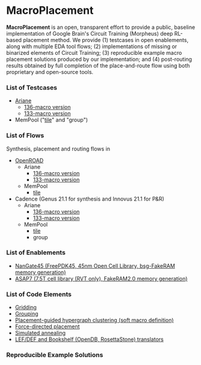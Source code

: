 # MacroPlacement
**MacroPlacement** is an open, transparent effort to provide a public, baseline implementation of Google Brain's Circuit Training (Morpheus) deep RL-based placement method.  We provide (1) testcases in open enablements, along with multiple EDA tool flows; (2) implementations of missing or binarized elements of Circuit Training; (3) reproducible example macro placement solutions produced by our implementation; and (4) post-routing results obtained by full completion of the place-and-route flow using both proprietary and open-source tools.

### List of Testcases  
- [Ariane](https://github.com/lowRISC/ariane)
  - [136-macro version](./Testcases/ariane136/)
  - [133-macro version](./Testcases/ariane133/)
- MemPool ("[tile](./Testcases/mempool_tile/)" and "group")
  
### List of Flows
Synthesis, placement and routing flows in  
- [OpenROAD](https://github.com/The-OpenROAD-Project/OpenROAD-flow-scripts)  
  - Ariane  
    - [136-macro version](./Flows/NanGate45/ariane136/scripts/OpenROAD/)
    - [133-macro version](./Flows/NanGate45/ariane133/scripts/OpenROAD/)
  - MemPool  
    - [tile](./Flows/designs/mempool_tile/scripts/)
- Cadence (Genus 21.1 for synthesis and Innovus 21.1 for P&R)  
  - Ariane 
    - [136-macro version](./Flows/NanGate45/ariane136/scripts/cadence/)
    - [133-macro version](./Flows/NanGate45/ariane133/scripts/cadence/)
  - MemPool
    - [tile](./Flows/NanGate45/mempool_tile/scripts/OpenROAD/)
    - group

### List of Enablements
- [NanGate45 (FreePDK45, 45nm Open Cell Library, bsg-FakeRAM memory generation)](https://github.com/TILOS-AI-Institute/MacroPlacement/tree/main/Enablements/NanGate45)
- [ASAP7 (7.5T cell library (RVT only), FakeRAM2.0 memory generation)](https://github.com/TILOS-AI-Institute/MacroPlacement/tree/main/Enablements/ASAP7)  
  
### List of Code Elements
- [Gridding](https://github.com/TILOS-AI-Institute/MacroPlacement/tree/main/CodeElements/Gridding) <br />
- [Grouping](https://github.com/TILOS-AI-Institute/MacroPlacement/tree/main/CodeElements/Grouping) <br />
- [Placement-guided hypergraph clustering (soft macro definition)](https://github.com/TILOS-AI-Institute/MacroPlacement/tree/main/CodeElements/Clustering) <br />
- [Force-directed placement](https://github.com/TILOS-AI-Institute/MacroPlacement/tree/main/CodeElements/FDPlacement) <br />
- [Simulated annealing](https://github.com/TILOS-AI-Institute/MacroPlacement/tree/main/CodeElements/SimulatedAnnealing)  <br />
- [LEF/DEF and Bookshelf (OpenDB, RosettaStone) translators](https://github.com/TILOS-AI-Institute/MacroPlacement/tree/main/CodeElements/FormatTranslators) <br />

### Reproducible Example Solutions
